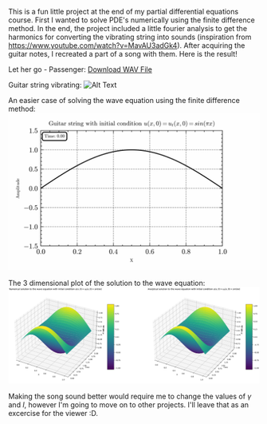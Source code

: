 This is a fun little project at the end of my partial differential equations course. First I wanted to solve PDE's numerically using the finite difference method. In the end, the project included a little fourier analysis to get the harmonics for converting the vibrating string into sounds (inspiration from https://www.youtube.com/watch?v=MavAU3adGk4). After acquiring the guitar notes, I recreated a part of a song with them. Here is the result!

Let her go - Passenger:
[Download WAV File](Videos%20and%20audio%20files/sections/final.wav)

Guitar string vibrating:
![Alt Text](Videos%20and%20audio%20files/videos/guitar%20string.gif)

An easier case of solving the wave equation using the finite difference method:
![Alt Text](Videos%20and%20audio%20files/videos/wave%20equation.gif)

The 3 dimensional plot of the solution to the wave equation:
![image](Videos%20and%20audio%20files/videos/surface%20plot.png)

Making the song sound better would require me to change the values of $\gamma$ and $l$, however I'm going to move on to other projects. I'll leave that as an excercise for the viewer :D.
